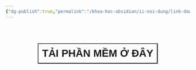 ```yaml
---
{"dg-publish":true,"permalink":"/khoa-hoc-obsidian/ii-noi-dung/link-download-phan-mem/","dgPassFrontmatter":true,"noteIcon":"1","created":"","updated":""}
---
```


<div style="display: flex; justify-content: center; cursor: pointer;"> <a href="hhttps://obsidian.md/download" target="_blank"> <button style=" font-size: 28px; padding: 10px; height: fit-content; margin-top: 50px; background: var(--text-accent); font-weight: 600; color: var(--text-on-accent); "> TẢI PHẦN MỀM Ở ĐÂY</button> </a> </div>